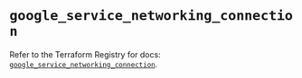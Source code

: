 # `google_service_networking_connection`

Refer to the Terraform Registry for docs: [`google_service_networking_connection`](https://registry.terraform.io/providers/hashicorp/google-beta/5.43.1/docs/resources/google_service_networking_connection).
